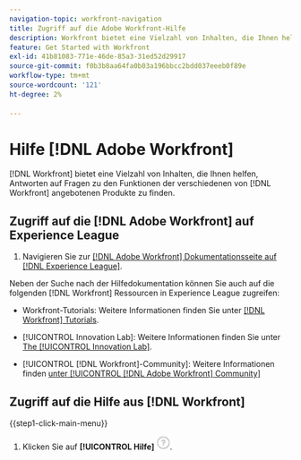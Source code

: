 ```yaml
---
navigation-topic: workfront-navigation
title: Zugriff auf die Adobe Workfront-Hilfe
description: Workfront bietet eine Vielzahl von Inhalten, die Ihnen helfen, Antworten auf Fragen zu den Funktionen der verschiedenen von Workfront angebotenen Produkte zu finden.
feature: Get Started with Workfront
exl-id: 41b81083-771e-46de-85a3-31ed52d29917
source-git-commit: f0b3b8aa64fa0b03a196bbcc2bdd037eeeb0f89e
workflow-type: tm+mt
source-wordcount: '121'
ht-degree: 2%

---
```


# Hilfe [!DNL Adobe Workfront]

[!DNL Workfront] bietet eine Vielzahl von Inhalten, die Ihnen helfen, Antworten auf Fragen zu den Funktionen der verschiedenen von [!DNL Workfront] angebotenen Produkte zu finden.


## Zugriff auf die [!DNL Adobe Workfront] auf Experience League

1. Navigieren Sie zur [[!DNL Adobe Workfront] Dokumentationsseite auf [!DNL Experience League]](https://experienceleague.adobe.com/de/docs/workfront/using/home).

Neben der Suche nach der Hilfedokumentation können Sie auch auf die folgenden [!DNL Workfront] Ressourcen in Experience League zugreifen:

* Workfront-Tutorials: Weitere Informationen finden Sie unter [[!DNL Workfront] Tutorials](https://experienceleague.adobe.com/de/docs/workfront-learn/tutorials-workfront/home).

* [!UICONTROL Innovation Lab]: Weitere Informationen finden Sie unter [The [!UICONTROL Innovation Lab]](https://experienceleaguecommunities.adobe.com/t5/workfront-ideas/idb-p/workfront-ideas).
* [!UICONTROL [!DNL Workfront]-Community]: Weitere Informationen finden [ unter [!UICONTROL [!DNL Adobe Workfront] Community]](https://experienceleaguecommunities.adobe.com/t5/workfront/ct-p/workfront)

## Zugriff auf die Hilfe aus [!DNL Workfront]

{{step1-click-main-menu}}

1. Klicken Sie auf **[!UICONTROL Hilfe]** ![Hilfe-Symbol](assets/help-icon.png).
